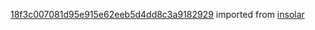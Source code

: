 [18f3c007081d95e915e62eeb5d4dd8c3a9182929](https://github.com/insolar/insolar/commit/18f3c007081d95e915e62eeb5d4dd8c3a9182929) imported from [insolar](https://github.com/insolar/insolar)
